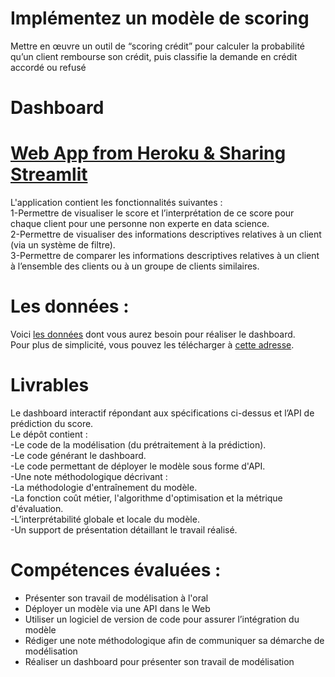# Implémentez un modèle de scoring
Mettre en œuvre un outil de “scoring crédit” pour calculer la probabilité qu’un client rembourse son crédit, puis classifie la demande en crédit accordé ou refusé
# Dashboard 
# [Web App from Heroku & Sharing Streamlit](https://dshboard-streamlit.herokuapp.com/)
L'application contient les fonctionnalités suivantes :  
 1-Permettre de visualiser le score et l’interprétation de ce score pour chaque client pour une personne non experte en data science.  
 2-Permettre de visualiser des informations descriptives relatives à un client (via un système de filtre).  
 3-Permettre de comparer les informations descriptives relatives à un client à l’ensemble des clients ou à un groupe de clients similaires.   
 
# Les données :  
Voici [les données](https://www.kaggle.com/c/home-credit-default-risk/data) dont vous aurez besoin pour réaliser le dashboard.  
Pour plus de simplicité, vous pouvez les télécharger à [cette adresse](https://s3-eu-west-1.amazonaws.com/static.oc-static.com/prod/courses/files/Parcours_data_scientist/Projet+-+Impl%C3%A9menter+un+mod%C3%A8le+de+scoring/Projet+Mise+en+prod+-+home-credit-default-risk.zip).

# Livrables 
Le dashboard interactif répondant aux spécifications ci-dessus et l’API de prédiction du score.  
Le dépôt contient :  
  -Le code de la modélisation (du prétraitement à la prédiction).   
  -Le code générant le dashboard.  
  -Le code permettant de déployer le modèle sous forme d'API.  
  -Une note méthodologique décrivant :  
  -La méthodologie d'entraînement du modèle.  
  -La fonction coût métier, l'algorithme d'optimisation et la métrique d'évaluation.  
  -L’interprétabilité globale et locale du modèle.  
  -Un support de présentation détaillant le travail réalisé.  

# Compétences évaluées :  
* Présenter son travail de modélisation à l'oral
* Déployer un modèle via une API dans le Web
* Utiliser un logiciel de version de code pour assurer l’intégration du modèle
* Rédiger une note méthodologique afin de communiquer sa démarche de modélisation
* Réaliser un dashboard pour présenter son travail de modélisation
  
  

